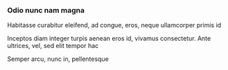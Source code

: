 ### Odio nunc nam magna

Habitasse curabitur eleifend, ad congue, eros, neque ullamcorper primis id

Inceptos diam integer turpis aenean eros id, vivamus consectetur. Ante ultrices, vel, sed elit tempor hac

Semper arcu, nunc in, pellentesque


